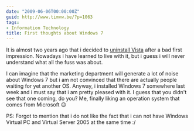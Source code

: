 ```yaml
---
date: "2009-06-06T00:00:00Z"
guid: http://www.timvw.be/?p=1063
tags:
- Information Technology
title: First thoughts about Windows 7
---
```

It is almost two years ago that i decided to [uninstall Vista](http://www.timvw.be/about-the-wow-i-removed-vista-from-my-harddisk-experience/) after a bad first impression. Nowadays i have learned to live with it, but i guess i will never understand what all the fuss was about.

I can imagine that the marketing department will generate a lot of noise about Windows 7 but i am not convinced that there are actually people waiting for yet another OS. Anyway, i installed Windows 7 somewhere last week and i must say that i am pretty pleased with it. I guess that you didn't see that one coming, do you? Me, finally liking an operation system that comes from Microsoft 😉

PS: Forgot to mention that i do not like the fact that i can not have Windows Virtual PC and Virtual Server 2005 at the same time :/
